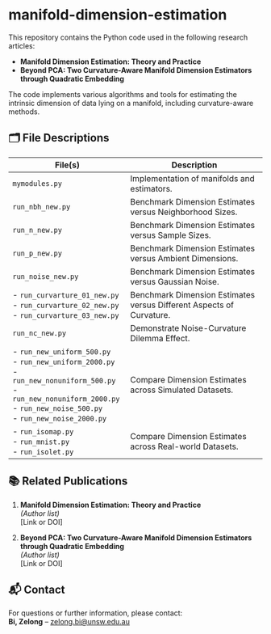 # manifold-dimension-estimation

This repository contains the Python code used in the following research articles:

- **Manifold Dimension Estimation: Theory and Practice**
- **Beyond PCA: Two Curvature-Aware Manifold Dimension Estimators through Quadratic Embedding**

The code implements various algorithms and tools for estimating the intrinsic dimension of data lying on a manifold, including curvature-aware methods.

## 🗂️ File Descriptions

| File(s) | Description |
|---------|-------------|
| `mymodules.py` | Implementation of manifolds and estimators. |
| `run_nbh_new.py` | Benchmark Dimension Estimates versus Neighborhood Sizes. |
| `run_n_new.py` | Benchmark Dimension Estimates versus Sample Sizes. |
| `run_p_new.py` | Benchmark Dimension Estimates versus Ambient Dimensions. |
| `run_noise_new.py` | Benchmark Dimension Estimates versus Gaussian Noise. |
| - `run_curvarture_01_new.py`<br>- `run_curvarture_02_new.py`<br>- `run_curvarture_03_new.py` | Benchmark Dimension Estimates versus Different Aspects of Curvature. |
| `run_nc_new.py` | Demonstrate Noise-Curvature Dilemma Effect. |
| - `run_new_uniform_500.py`<br>- `run_new_uniform_2000.py`<br>- `run_new_nonuniform_500.py`<br>- `run_new_nonuniform_2000.py`<br>- `run_new_noise_500.py`<br>- `run_new_noise_2000.py` | Compare Dimension Estimates across Simulated Datasets. |
| - `run_isomap.py`<br>- `run_mnist.py`<br>- `run_isolet.py` | Compare Dimension Estimates across Real-world Datasets. |

## 📚 Related Publications

1. **Manifold Dimension Estimation: Theory and Practice**  
   *(Author list)*  
   [Link or DOI]

2. **Beyond PCA: Two Curvature-Aware Manifold Dimension Estimators through Quadratic Embedding**  
   *(Author list)*  
   [Link or DOI]

## 📬 Contact

For questions or further information, please contact:  
**Bi, Zelong** – zelong.bi@unsw.edu.au
